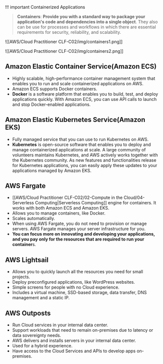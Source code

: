 
!!! important Containerized Applications
> **Containers**: **Provide you with a standard way to package your application's code and dependencies into a single object**. 
> They also can be use for processes and workflows in which there are essential requirements for security, reliability, and scalability.


![[AWS/Cloud Practitioner CLF-C02/img/containers1.png]]

![[AWS/Cloud Practitioner CLF-C02/img/containers2.png]]

## Amazon Elastic Container Service(Amazon ECS)
- Highly scalable, high-performance container management system that enables you to run and scale containerized applications on AWS. 
- Amazon ECS supports Docker containers. 
- **Docker** is a software platform that enables you to build, test, and deploy applications quickly. With Amazon ECS, you can use API calls to launch and stop Docker-enabled applications.
## Amazon Elastic Kubernetes Service(Amazon EKS)
- Fully managed service that you can use to run Kubernetes on AWS. 
- **Kubernetes** is open-source software that enables you to deploy and manage containerized applications at scale. A large community of volunteers maintains Kubernetes, and AWS actively works together with the Kubernetes community. As new features and functionalities release for Kubernetes applications, you can easily apply these updates to your applications managed by Amazon EKS.

## AWS Fargate
- [[AWS/Cloud Practitioner CLF-C02/02-Compute in the Cloud/04-Serverless Computing|Serverless Computing]] engine for containers. It works with both Amazon ECS and Amazon EKS. 
- Allows you to manage containers, like Docker.
- Scales automatically.
- When using AWS Fargate, you do not need to provision or manage servers. AWS Fargate manages your server infrastructure for you. 
- **You can focus more on innovating and developing your applications, and you pay only for the resources that are required to run your container**s.

## AWS Lightsail
- Allows you to quickly launch all the resources you need for small projects.
- Deploy preconfigured applications, like WordPress websites.
- Simple screens for people with no Cloud experience.
- Includes a virtual machine, SSD-based storage, data transfer, DNS management and a static IP.

## AWS Outposts
- Run Cloud services in your internal data center.
- Support workloads that need to remain on-premises due to latency or data sovereignty needs.
- AWS delivers and installs servers in your internal data center.
- Used for a hybrid experience.
- Have access to the Cloud Services and APIs to develop apps on-premises.